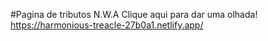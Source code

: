 #Pagina de tributos N.W.A
Clique aqui para dar uma olhada! https://harmonious-treacle-27b0a1.netlify.app/
